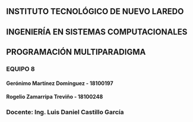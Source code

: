 ## INSTITUTO TECNOLÓGICO DE NUEVO LAREDO
## INGENIERÍA EN SISTEMAS COMPUTACIONALES
## PROGRAMACIÓN MULTIPARADIGMA

### EQUIPO 8
#### Gerónimo Martínez Domínguez - 18100197
#### Rogelio Zamarripa Treviño - 18100248

### Docente: Ing. Luis Daniel Castillo García
